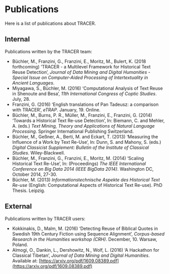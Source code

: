 # Publications

Here is a list of publications about TRACER.

## Internal

Publications written by the TRACER team:

* Büchler, M., Franzini, G., Franzini, E., Moritz, M., Bulert, K. \(2018 forthcoming\) ‘TRACER - a Multilevel Framework for Historical Text Reuse Detection’, _Journal of Data Mining and Digital Humanities - Special Issue on Computer-Aided Processing of Intertextuality in Ancient Languages_.
* Miyagawa, S., Büchler, M. \(2016\) ‘Computational Analysis of Text Reuse in Shenoute and Besa’, _11th International Congress of Coptic Studies_. July, 28. 
* Franzini, G. \(2016\) ‘English translations of Pan Tadeusz: a comparison with TRACER’, _eTRAP_. January, 19. Online.
* Büchler, M., Burns, P. R., Müller, M., Franzini, E., Franzini, G. \(2014\) ‘Towards a Historical Text Re-use Detection’, In: Biemann, C. and Mehler, A. \(eds.\) _Text Mining, Theory and Applications of Natural Language Processing_. Springer International Publishing Switzerland.
* Büchler, M., Geßner, A., Berti, M. and Eckart, T. \(2013\) ‘Measuring the Influence of a Work by Text Re-Use’, In: Dunn, S. and Mahony, S. \(eds.\) _Digital Classicist Supplement: Bulletin of the Institute of Classical Studies_. Wiley-Blackwell.
* Büchler, M., Franzini, G., Franzini, E., Moritz, M. \(2014\) ‘Scaling Historical Text Re-Use’, In: \(Proceedings\) _The IEEE International Conference on Big Data 2014 \(IEEE BigData 2014\)_. Washington DC, October 2014, 27-30.
* Büchler, M. \(2013\) _Informationstechnische Aspekte des Historical Text Re-use_ \(English: Computational Aspects of Historical Text Re-use\). PhD Thesis. Leipzig.

## External

Publications written by TRACER users:

* Kokkinakis, D., Malm, M. \(2016\) ‘Detecting Reuse of Biblical Quotes in Swedish 19th Century Fiction using Sequence Alignment’, _Corpus-based Research in the Humanities workshop \(CRH\)_. December, 10. Warsaw, Poland.
* Almogi, O., Dankin, L., Dershowitz, N., Wolf, L. \(2016\) ‘A Hackathon for Classical Tibetan’, _Journal of Data Mining and Digital Humanities_. Available at: [https://arxiv.org/pdf/1609.08389.pdf](https://arxiv.org/pdf/1609.08389.pdf)



